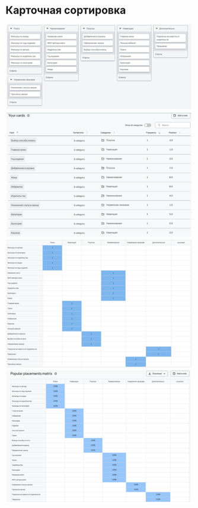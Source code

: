 # Карточная сортировка
![Сортировка 1](https://github.com/fpmi-hci-2025/project12b-aquarius/blob/df22b08606a3edde0c8eca9adff23ccb09de721b/img/%D1%81%D0%BE%D1%80%D1%82%D0%B8%D1%80%D0%BE%D0%B2%D0%BA%D0%B01.png?raw=true)
![Сортировка 2](https://github.com/fpmi-hci-2025/project12b-aquarius/blob/df22b08606a3edde0c8eca9adff23ccb09de721b/img/%D1%81%D0%BE%D1%80%D1%82%D0%B8%D1%80%D0%BE%D0%B2%D0%BA%D0%B02.png?raw=true)
![Сортировка 3](https://github.com/fpmi-hci-2025/project12b-aquarius/blob/df22b08606a3edde0c8eca9adff23ccb09de721b/img/%D1%81%D0%BE%D1%80%D1%82%D0%B8%D1%80%D0%BE%D0%B2%D0%BA%D0%B03.png?raw=true)
![Сортировка 4](https://github.com/fpmi-hci-2025/project12b-aquarius/blob/df22b08606a3edde0c8eca9adff23ccb09de721b/img/%D1%81%D0%BE%D1%80%D1%82%D0%B8%D1%80%D0%BE%D0%B2%D0%BA%D0%B04.png?raw=true)
